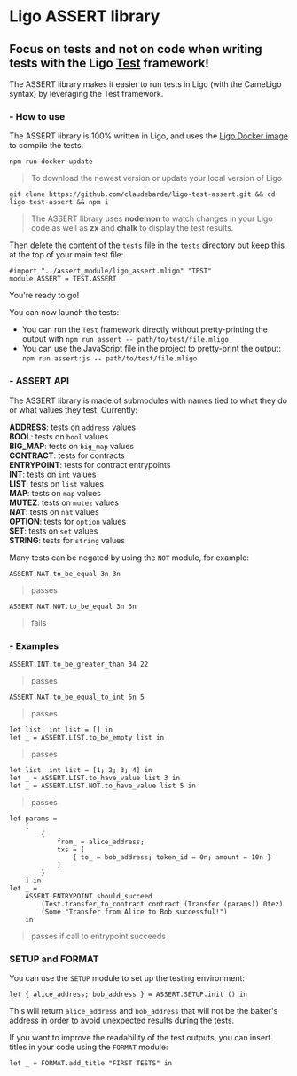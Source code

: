 # Ligo ASSERT library

## Focus on tests and not on code when writing tests with the Ligo [Test](https://ligolang.org/docs/advanced/testing#testing-with-test) framework!

The ASSERT library makes it easier to run tests in Ligo (with the CameLigo syntax) by leveraging the Test framework.

### - How to use

The ASSERT library is 100% written in Ligo, and uses the [Ligo Docker image](https://hub.docker.com/r/ligolang/ligo) to compile the tests.

`npm run docker-update`

> To download the newest version or update your local version of Ligo

`git clone https://github.com/claudebarde/ligo-test-assert.git && cd ligo-test-assert && npm i`

> The ASSERT library uses **nodemon** to watch changes in your Ligo code as well as **zx** and **chalk** to display the test results.

Then delete the content of the `tests` file in the `tests` directory but keep this at the top of your main test file:

```
#import "../assert_module/ligo_assert.mligo" "TEST"
module ASSERT = TEST.ASSERT
```

You're ready to go!

You can now launch the tests:

- You can run the `Test` framework directly without pretty-printing the output with `npm run assert -- path/to/test/file.mligo`
- You can use the JavaScript file in the project to pretty-print the output: `npm run assert:js -- path/to/test/file.mligo`

### - ASSERT API

The ASSERT library is made of submodules with names tied to what they do or what values they test.
Currently:

**ADDRESS**: tests on `address` values  
**BOOL**: tests on `bool` values  
**BIG_MAP**: tests on `big_map` values  
**CONTRACT**: tests for contracts  
**ENTRYPOINT**: tests for contract entrypoints  
**INT**: tests on `int` values  
**LIST**: tests on `list` values  
**MAP**: tests on `map` values  
**MUTEZ**: tests on `mutez` values  
**NAT**: tests on `nat` values  
**OPTION**: tests for `option` values  
**SET**: tests on `set` values  
**STRING**: tests for `string` values

Many tests can be negated by using the `NOT` module, for example:

`ASSERT.NAT.to_be_equal 3n 3n`

> passes

`ASSERT.NAT.NOT.to_be_equal 3n 3n`

> fails

### - Examples

`ASSERT.INT.to_be_greater_than 34 22`

> passes

`ASSERT.NAT.to_be_equal_to_int 5n 5`

> passes

```
let list: int list = [] in
let _ = ASSERT.LIST.to_be_empty list in
```

> passes

```
let list: int list = [1; 2; 3; 4] in
let _ = ASSERT.LIST.to_have_value list 3 in
let _ = ASSERT.LIST.NOT.to_have_value list 5 in
```

> passes

```
let params =
    [
        {
            from_ = alice_address;
            txs = [
                { to_ = bob_address; token_id = 0n; amount = 10n }
            ]
        }
    ] in
let _ =
    ASSERT.ENTRYPOINT.should_succeed
        (Test.transfer_to_contract contract (Transfer (params)) 0tez)
        (Some "Transfer from Alice to Bob successful!")
    in
```

> passes if call to entrypoint succeeds

### SETUP and FORMAT

You can use the `SETUP` module to set up the testing environment:

```
let { alice_address; bob_address } = ASSERT.SETUP.init () in
```

This will return `alice_address` and `bob_address` that will not be the baker's address in order to avoid unexpected results during the tests.

If you want to improve the readability of the test outputs, you can insert titles in your code using the `FORMAT` module:

```
let _ = FORMAT.add_title "FIRST TESTS" in
```
